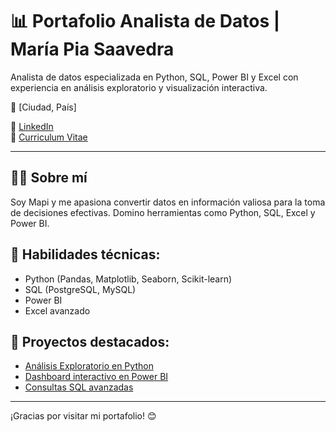 # 📊 Portafolio Analista de Datos | María Pia Saavedra

Analista de datos especializada en Python, SQL, Power BI y Excel con experiencia en análisis exploratorio y visualización interactiva.

📍 [Ciudad, País]

🔗 [LinkedIn](https://www.linkedin.com/in/mariapiasaavedra111/)  
📄 [Curriculum Vitae](CV-MariaPia.pdf)

---

## 🧑‍💻 Sobre mí

Soy Mapi y me apasiona convertir datos en información valiosa para la toma de decisiones efectivas. Domino herramientas como Python, SQL, Excel y Power BI.

## 🚀 Habilidades técnicas:

- Python (Pandas, Matplotlib, Seaborn, Scikit-learn)
- SQL (PostgreSQL, MySQL)
- Power BI
- Excel avanzado

## 📂 Proyectos destacados:

- [Análisis Exploratorio en Python](#)
- [Dashboard interactivo en Power BI](#)
- [Consultas SQL avanzadas](#)

---

¡Gracias por visitar mi portafolio! 😊
